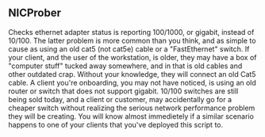 ## NICProber

Checks ethernet adapter status is reporting 100/1000, or gigabit, instead of 10/100. The latter problem is more common than you think, and as simple to cause as using an old cat5 (not cat5e) cable or a "FastEthernet" switch. If your client, and the user of the workstation, is older, they may have a box of "computer stuff" tucked away somewhere, and in that is old cables and other outdated crap. Without your knowledge, they will connect an old Cat5 cable. A client you're onboarding, you may not have noticed, is using an old router or switch that does not support gigabit. 10/100 switches are still being sold today, and a client or customer, may accidentally go for a cheaper switch without realizing the serious network performance problem they will be creating. You will know almost immedietely if a similar scenario happens to one of your clients that you've deployed this script to.
